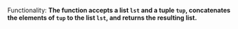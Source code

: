 Functionality: **The function accepts a list `lst` and a tuple `tup`, concatenates the elements of `tup` to the list `lst`, and returns the resulting list.**